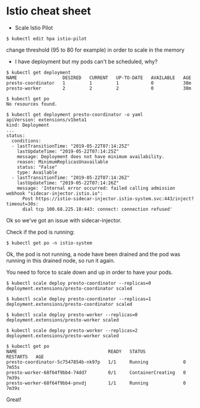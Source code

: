 # Istio cheat sheet

* Scale Istio Pilot

`$ kubectl edit hpa istio-pilot`

change threshold (95 to 80 for example) in order to scale in the memory

* I have deployment but my pods can't be scheduled, why?

```
$ kubectl get deployment
NAME                 DESIRED   CURRENT   UP-TO-DATE   AVAILABLE   AGE
presto-coordinator   1         1         1            0           38m
presto-worker        2         2         2            0           38m

$ kubectl get po
No resources found.

$ kubectl get deployment presto-coordinator -o yaml
apiVersion: extensions/v1beta1
kind: Deployment
...
status:
  conditions:
  - lastTransitionTime: "2019-05-22T07:14:25Z"
    lastUpdateTime: "2019-05-22T07:14:25Z"
    message: Deployment does not have minimum availability.
    reason: MinimumReplicasUnavailable
    status: "False"
    type: Available
  - lastTransitionTime: "2019-05-22T07:14:26Z"
    lastUpdateTime: "2019-05-22T07:14:26Z"
    message: 'Internal error occurred: failed calling admission webhook "sidecar-injector.istio.io":
      Post https://istio-sidecar-injector.istio-system.svc:443/inject?timeout=30s:
      dial tcp 100.68.225.18:443: connect: connection refused'
```

Ok so we've got an issue with sidecar-injector.

Check if the pod is running:

`$ kubectl get po -n istio-system`

Ok, the pod is not running, a node have been drained and the pod was running in this drained node, so run it again.

You need to force to scale down and up in order to have your pods.

```
$ kubectl scale deploy presto-coordinator --replicas=0
deployment.extensions/presto-coordinator scaled

$ kubectl scale deploy presto-coordinator --replicas=1
deployment.extensions/presto-coordinator scaled

$ kubectl scale deploy presto-worker --replicas=0
deployment.extensions/presto-worker scaled

$ kubectl scale deploy presto-worker --replicas=2
deployment.extensions/presto-worker scaled

$ kubectl get po
NAME                                  READY   STATUS              RESTARTS   AGE
presto-coordinator-5c7547854b-nk97p   1/1     Running             0          7m55s
presto-worker-68f64f9bb4-74dd7        0/1     ContainerCreating   0          7m39s
presto-worker-68f64f9bb4-pnvdj        1/1     Running             0          7m39s
```

Great!
